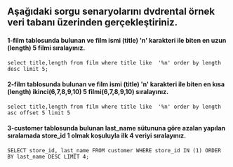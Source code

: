 ## Aşağıdaki sorgu senaryolarını dvdrental örnek veri tabanı üzerinden gerçekleştiriniz.

#### 1-film tablosunda bulunan ve film ismi (title) 'n' karakteri ile biten en uzun (length) 5 filmi sıralayınız.
`select title,length from film where title like  '%n' order by length desc limit 5;`
#### 2-film tablosunda bulunan ve film ismi (title) 'n' karakteri ile biten en kısa (length) ikinci(6,7,8,9,10) 5 filmi(6,7,8,9,10) sıralayınız.
`select title,length from film where title like  '%n' order by length asc offset 5 limit 5`
#### 3-customer tablosunda bulunan last_name sütununa göre azalan yapılan sıralamada store_id 1 olmak koşuluyla ilk 4 veriyi sıralayınız.
`SELECT store_id, last_name FROM customer WHERE store_id IN (1) ORDER BY last_name DESC LIMIT 4;`


